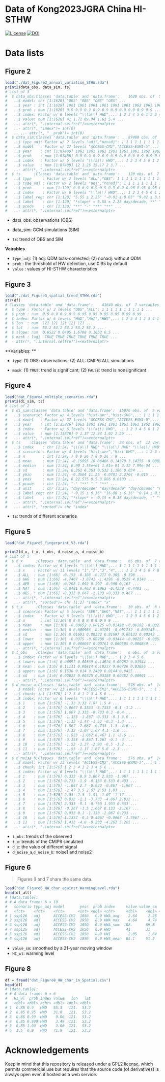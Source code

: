 
# Data of Kong2023JGRA China HI-STHW

<!-- [![R-CMD-check](https://github.com/eco-hydro/phenofit/workflows/R-CMD-check/badge.svg)](https://github.com/eco-hydro/phenofit/actions)
[![codecov](https://codecov.io/gh/eco-hydro/phenofit/branch/master/graph/badge.svg)](https://app.codecov.io/gh/eco-hydro/phenofit) -->

[![License](http://img.shields.io/badge/license-GPL%20%28%3E=%202%29-brightgreen.svg?style=flat)](http://www.gnu.org/licenses/gpl-2.0.html)
[![DOI](https://zenodo.org/badge/DOI/10.5281/zenodo.10360695.svg)](https://doi.org/10.5281/zenodo.10360695)

<!-- [![CRAN](http://www.r-pkg.org/badges/version/phenofit)](https://cran.r-project.org/package=phenofit)
[![total](https://cranlogs.r-pkg.org/badges/grand-total/phenofit)](https://cran.r-project.org/package=phenofit)
[![monthly](https://cranlogs.r-pkg.org/badges/phenofit)](https://cran.r-project.org/package=phenofit)
[![DOI](https://zenodo.org/badge/DOI/10.5281/zenodo.5150204.svg)](https://doi.org/10.5281/zenodo.5150204) -->

# Data lists

## Figure 2

``` r
load("./dat_Figure2_annual_variation_STHW.rda")
print2(data_obs, data_sim, ts)
# List of 3
#  $ data_obs:Classes 'data.table' and 'data.frame':    1620 obs. of  5 variables:
#   ..$ model: chr [1:1620] "OBS" "OBS" "OBS" "OBS" ...
#   ..$ year : int [1:1620] 1961 1961 1961 1961 1961 1961 1962 1962 1962 1962 ...
#   ..$ prob : num [1:1620] 0.9 0.9 0.9 0.9 0.9 0.9 0.9 0.9 0.9 0.9 ...
#   ..$ index: Factor w/ 6 levels "\\(a\\) HWD",..: 1 2 3 4 5 6 1 2 3 4 ...
#   ..$ value: num [1:1620] 41 1.71 69.94 1.61 5.4 ...
#   ..- attr(*, ".internal.selfref")=<externalptr> 
#   ..- attr(*, "index")= int(0) 
#   .. ..- attr(*, "__prob")= int(0) 
#  $ data_sim:Classes 'data.table' and 'data.frame':    87480 obs. of  6 variables:
#   ..$ type_adj: Factor w/ 2 levels "adj","nonadj": 1 1 1 1 1 1 1 1 1 1 ...
#   ..$ model   : Factor w/ 27 levels "ACCESS-CM2","ACCESS-ESM1-5",..: 1 1 1 1 1 1 1 1 1 1 ...
#   ..$ year    : int [1:87480] 1961 1961 1961 1961 1961 1961 1962 1962 1962 1962 ...
#   ..$ prob    : num [1:87480] 0.9 0.9 0.9 0.9 0.9 0.9 0.9 0.9 0.9 0.9 ...
#   ..$ index   : Factor w/ 6 levels "\\(a\\) HWD",..: 1 2 3 4 5 6 1 2 3 4 ...
#   ..$ value   : num [1:87480] 12 1.26 15.17 2 3.7 ...
#   ..- attr(*, ".internal.selfref")=<externalptr> 
#  $ ts      :Classes 'data.table' and 'data.frame':    120 obs. of  7 variables:
#   ..$ type     : Factor w/ 2 levels "ALL","OBS": 1 1 1 1 1 1 1 1 1 1 ...
#   ..$ type_adj : Factor w/ 2 levels "adj","nonadj": 1 1 1 1 1 1 1 1 1 1 ...
#   ..$ prob     : num [1:120] 0.9 0.9 0.9 0.9 0.9 0.9 0.95 0.95 0.95 0.95 ...
#   ..$ index    : Factor w/ 6 levels "\\(a\\) HWD",..: 1 2 3 4 5 6 1 2 3 4 ...
#   ..$ label_reg: chr [1:120] "5.55 ± 2.25" "-0.01 ± 0.03" "9.02 ± 3.94" "0.10 ± 0.05" ...
#   ..$ label    : chr [1:120] "*slope* = 5.55 ± 2.25 day/decade, **" "*slope* = -0.01 ± 0.03 ℃/decade, -" "*slope* = 9.02 ± 3.94 ℃·day/decade, **" "*slope* = 0.10 ± 0.05 × 10^6 km^2/decade, **" ...
#   ..$ pcode    : chr [1:120] "**" "-" "**" "**" ...
#   ..- attr(*, ".internal.selfref")=<externalptr>
```

- data_obs: observations (OBS)

- data_sim: GCM simulations (SIM)

- `ts`: trend of OBS and SIM

**Vairables**

- `type_adj`: (1) adj: QDM bias-corrected; (2) nonadj: without QDM
- `prob` : the threshold of HW definition, use 0.95 by default
- `value` : values of HI-STHW characteristics

## Figure 3

``` r
load("./dat_Figure3_spatial_trend_STHW.rda")
str(df)
# Classes 'data.table' and 'data.frame':    41640 obs. of  7 variables:
#  $ type : Factor w/ 2 levels "OBS","ALL": 1 1 1 1 1 1 1 1 1 1 ...
#  $ prob : num  0.9 0.9 0.9 0.9 0.95 0.95 0.95 0.95 0.99 0.99 ...
#  $ index: Factor w/ 6 levels "HWD","HWI","HWS",..: 1 2 3 4 1 2 3 4 1 2 ...
#  $ lon  : num  121 121 121 121 121 ...
#  $ lat  : num  53.2 53.2 53.2 53.2 53.2 ...
#  $ slope: num  0.6522 0.0495 1.6708 0.1053 0.5 ...
#  $ mask : logi  TRUE TRUE TRUE TRUE TRUE TRUE ...
#  - attr(*, ".internal.selfref")=<externalptr>
```

**Variables: **

- `type`: (1) OBS: observations; (2) ALL: CMIP6 ALL simulations

- `mask`: (1) `TRUE`: trend is significant; (2) `FALSE`: trend is
  nonsignificant

## Figure 4

``` r
load("dat_Figure4_multiple_scenarios.rda")
print2(di_sim, ts)
# List of 2
#  $ di_sim:Classes 'data.table' and 'data.frame':  15876 obs. of  5 variables:
#   ..$ scenario: Factor w/ 4 levels "hist-aer","hist-GHG",..: 1 1 1 1 1 1 1 1 1 1 ...
#   ..$ model   : Factor w/ 27 levels "ACCESS-CM2","ACCESS-ESM1-5",..: 1 1 1 1 1 1 1 1 1 1 ...
#   ..$ year    : int [1:15876] 1961 1961 1961 1961 1961 1961 1962 1962 1962 1962 ...
#   ..$ index   : Factor w/ 6 levels "\\(a\\) HWD",..: 1 2 3 4 5 6 1 2 3 4 ...
#   ..$ value   : num [1:15876] 9 1.37 12.34 1.02 2.29 ...
#   ..- attr(*, ".internal.selfref")=<externalptr> 
#  $ ts    :Classes 'data.table' and 'data.frame':  24 obs. of  12 variables:
#   ..$ index    : chr [1:24] "\\(a\\) HWD" "\\(a\\) HWD" "\\(a\\) HWD" "\\(a\\) HWD" ...
#   ..$ scenario : Factor w/ 4 levels "hist-aer","hist-GHG",..: 1 2 3 4 1 2 3 4 1 2 ...
#   ..$ n        : int [1:24] 7 8 8 26 7 8 8 26 7 8 ...
#   ..$ mean     : num [1:24] -0.15095 16.86466 0.14379 3.14255 -0.00858 ...
#   ..$ median   : num [1:24] 0.00 1.55e+01 1.61e-01 3.12 7.99e-04 ...
#   ..$ sd       : num [1:24] 0.361 6.363 0.512 1.106 0.034 ...
#   ..$ ymin     : num [1:24] -0.3564 11.25 -0.0781 2.2764 -0.015 ...
#   ..$ ymax     : num [1:24] 0 22.575 0.5 3.806 0.0133 ...
#   ..$ pcode    : chr [1:24] "-" "**" "-" "**" ...
#   ..$ unit     : chr [1:24] "day/decade" "day/decade" "day/decade" "day/decade" ...
#   ..$ label_reg: chr [1:24] "-0.15 ± 0.36" "16.86 ± 6.36" "0.14 ± 0.51" "3.14 ± 1.11" ...
#   ..$ label    : chr [1:24] "*slope* = -0.15 ± 0.36 day/decade, -" "*slope* = 16.86 ± 6.36 day/decade, **" "*slope* = 0.14 ± 0.51 day/decade, -" "*slope* = 3.14 ± 1.11 day/decade, **" ...
#   ..- attr(*, ".internal.selfref")=<externalptr> 
#   ..- attr(*, "sorted")= chr "index"
```

- `ts`: trends of different scenarios

## Figure 5

``` r
load("dat_Figure5_fingerprint_V3.rda")

print2(d_x, t_x, t_obs, d_noise_a, d_noise_b)
# List of 5
#  $ d_x      :Classes 'data.table' and 'data.frame':   66 obs. of  7 variables:
#   ..$ index: Factor w/ 6 levels "\\(a\\) HWD",..: 1 1 1 1 1 1 1 1 1 1 ...
#   ..$ x    : Factor w/ 11 levels "1","2","3","4",..: 1 2 3 4 5 6 7 8 9 10 ...
#   ..$ ALL  : num [1:66] -0.153 -0.108 -0.217 0.365 -0.398 ...
#   ..$ GHG  : num [1:66] -4.7407 -3.8741 -1.4296 -0.0519 4.0148 ...
#   ..$ AER  : num [1:66] -0.208 1.092 0.292 -0.908 0.167 ...
#   ..$ NAT  : num [1:66] -0.0481 0.463 0.1963 -0.4259 -0.4481 ...
#   ..$ OBS  : num [1:66] -0.333 0.667 -1.133 -0.333 0.467 ...
#   ..- attr(*, ".internal.selfref")=<externalptr> 
#   ..- attr(*, "sorted")= chr [1:2] "index" "x"
#  $ t_x      :Classes 'data.table' and 'data.frame':   30 obs. of  8 variables:
#   ..$ scenario: Factor w/ 5 levels "AER","GHG","NAT",..: 1 1 1 1 1 1 2 2 2 2 ...
#   ..$ index   : Factor w/ 6 levels "\\(a\\) HWD",..: 1 2 3 4 5 6 1 2 3 4 ...
#   ..$ n       : int [1:30] 8 8 8 8 8 8 9 9 9 9 ...
#   ..$ mean    : num [1:30] -0.00852 0.00125 -0.01498 -0.00102 -0.00277 ...
#   ..$ median  : num [1:30] 0 0.000966 -0.01201 -0.001232 -0.003143 ...
#   ..$ sd      : num [1:30] 0.01691 0.00332 0.01697 0.00123 0.00242 ...
#   ..$ lower   : num [1:30] -0.0375 -0.00209 -0.03444 -0.00257 -0.00571 ...
#   ..$ upper   : num [1:30] 0 0.006047 0.00761 0.000505 0.000849 ...
#   ..- attr(*, ".internal.selfref")=<externalptr> 
#  $ t_obs    :Classes 'data.table' and 'data.frame':   6 obs. of  5 variables:
#   ..$ index: Factor w/ 6 levels "\\(a\\) HWD",..: 1 2 3 4 5 6
#   ..$ lower: num [1:6] 0.06897 0.00369 0.14624 0.00282 0.01544 ...
#   ..$ mean : num [1:6] 0.11111 0.00814 0.19237 0.00726 0.03056 ...
#   ..$ upper: num [1:6] 0.1538 0.014 0.2489 0.0144 0.0455 ...
#   ..$ sd   : num [1:6] 0.02625 0.00325 0.03188 0.00352 0.00901 ...
#   ..- attr(*, ".internal.selfref")=<externalptr> 
#  $ d_noise_a:Classes 'data.table' and 'data.frame':   576 obs. of  14 variables:
#   ..$ model: Factor w/ 23 levels "ACCESS-CM2","ACCESS-ESM1-5",..: 1 1 1 1 2 2 2 2 2 2 ...
#   ..$ chunk: int [1:576] 1 2 3 4 1 2 3 4 5 6 ...
#   ..$ index: Factor w/ 6 levels "\\(a\\) HWD",..: 1 1 1 1 1 1 1 1 1 1 ...
#   ..$ 1    : num [1:576] -1.33 3.33 7.07 1.5 4 ...
#   ..$ 2    : num [1:576] 0.0667 0.3333 -3.7333 -0.1 -1.2 ...
#   ..$ 3    : num [1:576] 1.667 2.333 -0.733 0.3 -0.4 ...
#   ..$ 4    : num [1:576] -1.133 -1.867 -0.333 -0.1 3.6 ...
#   ..$ 5    : num [1:576] -1.13 -1.47 -1.53 -0.3 -1.4 ...
#   ..$ 6    : num [1:576] 1.867 -2.667 -0.733 -1.3 -4.6 ...
#   ..$ 7    : num [1:576] -2.13 -1.07 1.07 4.1 -1.6 ...
#   ..$ 8    : num [1:576] -1.933 -1.067 0.467 1.1 -3.6 ...
#   ..$ 9    : num [1:576] -3.133 -0.867 1.267 -0.1 -3 ...
#   ..$ 10   : num [1:576] -1.53 -1.27 -2.93 -0.5 -3.2 ...
#   ..$ 11   : num [1:576] -1.53 -1.17 1.67 5.6 -2.3 ...
#   ..- attr(*, ".internal.selfref")=<externalptr> 
#  $ d_noise_b:Classes 'data.table' and 'data.frame':   576 obs. of  14 variables:
#   ..$ model: Factor w/ 23 levels "ACCESS-CM2","ACCESS-ESM1-5",..: 1 1 1 1 2 2 2 2 2 2 ...
#   ..$ chunk: int [1:576] 1 2 3 4 1 2 3 4 5 6 ...
#   ..$ index: Factor w/ 6 levels "\\(a\\) HWD",..: 1 1 1 1 1 1 1 1 1 1 ...
#   ..$ 1    : num [1:576] 0.333 -0.9 3.667 2.933 -1.967 ...
#   ..$ 2    : num [1:576] 0.733 -1.9 -0.133 0.533 0.433 ...
#   ..$ 3    : num [1:576] -1.867 2.7 -0.933 -0.867 -1.967 ...
#   ..$ 4    : num [1:576] -2.47 3.5 2.67 2.53 1.83 ...
#   ..$ 5    : num [1:576] 2.33 -2.3 -1.53 -1.07 -1.17 ...
#   ..$ 6    : num [1:576] 0.933 -1.1 -3.733 -4.067 2.833 ...
#   ..$ 7    : num [1:576] 2.333 -5.1 -0.733 1.933 0.633 ...
#   ..$ 8    : num [1:576] -0.267 -1.5 1.667 0.133 -2.167 ...
#   ..$ 9    : num [1:576] 0.933 0.1 -1.133 -2.067 0.233 ...
#   ..$ 10   : num [1:576] 1.1333 -0.5 0.4667 -0.0667 -1.7667 ...
#   ..$ 11   : num [1:576] 1.433 -4.8 -0.233 -4.267 5.283 ...
#   ..- attr(*, ".internal.selfref")=<externalptr>
```

- `t_obs`: trends of the observed
- `t_x`: trends of the CMIP6 simulated
- `d_x`: the value of different signal
- `d_noise_a`,`d_noise_b`: noise1 and noise2

## Figure 6

> Figures 6 and 7 share the same data.

``` r
load("dat_Figure6_HW_char_against_WarmingLevel.rda")
head(df_all)
# [data.table]: 
# # A data frame: 6 × 10
#   scenario type_adj model       year  prob index     value value_sm    HI HI_wl
#   <fct>    <fct>    <fct>      <int> <dbl> <chr>     <dbl>    <dbl> <dbl> <dbl>
# 1 ssp126   adj      ACCESS-CM2  1850   0.9 HWA_avg    2.64     2.26  13.6 0.103
# 2 ssp126   adj      ACCESS-CM2  1850   0.9 HWA_max    4.64     4.74  13.6 0.103
# 3 ssp126   adj      ACCESS-CM2  1850   0.9 HWA_sum  108.      69.8   13.6 0.103
# 4 ssp126   adj      ACCESS-CM2  1850   0.9 HWD       41       31     13.6 0.103
# 5 ssp126   adj      ACCESS-CM2  1850   0.9 HWI        2.05     1.64  13.6 0.103
# 6 ssp126   adj      ACCESS-CM2  1850   0.9 HWS_mean  84.1     51.2   13.6 0.103
```

- `value_sm`: smoothed by a 21-year moving window
- `HI_wl`: warming level

## Figure 8

``` r
df = fread("dat_Figure8_HW_char_in_Spatial.csv")
head(df)
# [data.table]: 
# # A data frame: 6 × 6
#   HI_wl  prob index value   lon   lat
#   <dbl> <dbl> <chr> <dbl> <dbl> <dbl>
# 1  0.85 0.9   HWD   55.3   121.  53.2
# 2  0.85 0.95  HWD   31.0   121.  53.2
# 3  0.85 0.99  HWD    9.00  121.  53.2
# 4  0.85 0.999 HWD    3.49  121.  53.2
# 5  0.85 1.00  HWD    3.06  121.  53.2
# 6  1.5  0.9   HWD   71.8   121.  53.2
```

# Acknowledgements

Keep in mind that this repository is released under a GPL2 license,
which permits commercial use but requires that the source code (of
derivatives) is always open even if hosted as a web service.
